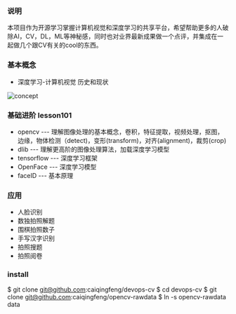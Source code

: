 ### 说明
本项目作为开源学习掌握计算机视觉和深度学习的共享平台，希望帮助更多的人破除AI，CV，DL，ML等神秘感，同时也对业界最新成果做一个点评，并集成在一起做几个跟CV有关的cool的东西。 </bp>

### 基本概念
* 深度学习-计算机视觉 历史和现状

![concept](facial-recogonize.jpeg?raw=true)

### 基础进阶 lesson101
* opencv --- 理解图像处理的基本概念，卷积，特征提取，视频处理，抠图，边缘，物体检测（detect)，变形(transform)，对齐(alignment)，裁剪(crop)
* dlib --- 理解更高阶的图像处理算法，加载深度学习模型
* tensorflow --- 深度学习框架
* OpenFace  --- 深度学习模型
* faceID  --- 基本原理

### 应用
* 人脸识别
* 数独拍照解题
* 围棋拍照数子
* 手写汉字识别
* 拍照搜题
* 拍照阅卷


### install
$ git clone git@github.com:caiqingfeng/devops-cv
$ cd devops-cv
$ git clone git@github.com:caiqingfeng/opencv-rawdata
$ ln -s opencv-rawdata data

### 